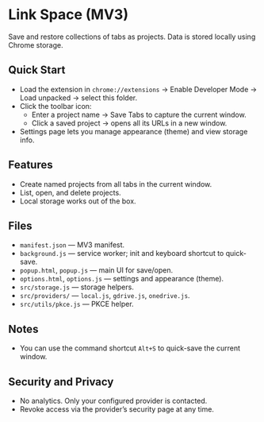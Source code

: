 Link Space (MV3)
================

Save and restore collections of tabs as projects. Data is stored locally using Chrome storage.

Quick Start
-----------
- Load the extension in `chrome://extensions` → Enable Developer Mode → Load unpacked → select this folder.
- Click the toolbar icon:
  - Enter a project name → Save Tabs to capture the current window.
  - Click a saved project → opens all its URLs in a new window.
- Settings page lets you manage appearance (theme) and view storage info.

Features
--------
- Create named projects from all tabs in the current window.
- List, open, and delete projects.
- Local storage works out of the box.
 

Files
-----
- `manifest.json` — MV3 manifest.
- `background.js` — service worker; init and keyboard shortcut to quick-save.
- `popup.html`, `popup.js` — main UI for save/open.
- `options.html`, `options.js` — settings and appearance (theme).
- `src/storage.js` — storage helpers.
- `src/providers/` — `local.js`, `gdrive.js`, `onedrive.js`.
- `src/utils/pkce.js` — PKCE helper.

Notes
-----
- You can use the command shortcut `Alt+S` to quick-save the current window.

Security and Privacy
--------------------
- No analytics. Only your configured provider is contacted.
- Revoke access via the provider’s security page at any time.
